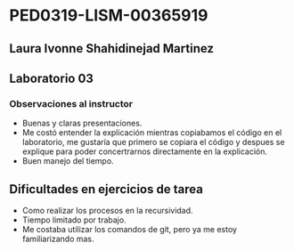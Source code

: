 # PED0319-LISM-00365919

## Laura Ivonne Shahidinejad Martinez 

## Laboratorio 03

### Observaciones al instructor
* Buenas y claras presentaciones.
* Me costó entender la explicación mientras copiabamos el código en el laboratorio, me gustaría que primero se copiara el código y despues se explique para poder concertrarnos directamente en la explicación.
* Buen manejo del tiempo.

## Dificultades en ejercicios de tarea
* Como realizar los procesos en la recursividad.
* Tiempo limitado por trabajo.
* Me costaba utilizar los comandos de git, pero ya me estoy familiarizando mas.
